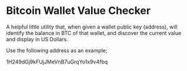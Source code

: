 # Bitcoin Wallet Value Checker

A helpful little utility that, when given a wallet public key (address), will identify the balance in BTC of that wallet, and discover the current value and display in US Dollars.

Use the following address as an example;

1H249dGj9kFUjJMeVnB7uGrqYo1x9v4fbq
